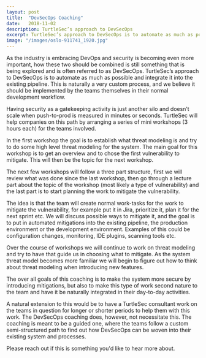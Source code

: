 ```yaml
---
layout: post
title:  "DevSecOps Coaching"
date:   2018-11-02
description: TurtleSec’s approach to DevSecOps
excerpt: TurtleSec’s approach to DevSecOps is to automate as much as possible and integrate it into the existing pipeline.
image: "/images/oslo-911741_1920.jpg"
---
```


As the industry is embracing DevOps and security is becoming even more important, how these two should be combined is still something that is being explored and is often referred to as DevSecOps. TurtleSec’s approach to DevSecOps is to automate as much as possible and integrate it into the existing pipeline. This is naturally a very custom process, and we believe it should be implemented by the teams themselves in their normal development workflow.

Having security as a gatekeeping activity is just another silo and doesn’t scale when push-to-prod is measured in minutes or seconds. TurtleSec will help companies on this path by arranging a series of mini workshops (3 hours each) for the teams involved. 

In the first workshop the goal is to establish what threat modeling is and try to do some high level threat modeling for the system. The main goal for this workshop is to get an overview and to chose the first vulnerability to mitigate. This will then be the topic for the next workshop.

The next few workshops will follow a three part structure, first we will review what was done since the last workshop, then go through a lecture part about the topic of the workshop (most likely a type of vulnerability) and the last part is to start planning the work to mitigate the vulnerability.

The idea is that the team will create normal work-tasks for the work to mitigate the vulnerability, for example put it in Jira, prioritize it, plan it for the next sprint etc. We will discuss possible ways to mitigate it, and the goal is to put in automated mitigations into the existing pipeline, the production environment or the development environment. Examples of this could be configuration changes, monitoring, IDE plugins, scanning tools etc.

Over the course of workshops we will continue to work on threat modeling and try to have that guide us in choosing what to mitigate. As the system threat model becomes more familiar we will begin to figure out how to think about threat modeling when introducing new features.

The over all goals of this coaching is to make the system more secure by introducing mitigations, but also to make this type of work second nature to the team and have it be naturally integrated in their day-to-day activities.

A natural extension to this would be to have a TurtleSec consultant work on the teams in question for longer or shorter periods to help them with this work. The DevSecOps coaching does, however, not necessitate this. The coaching is meant to be a guided one, where the teams follow a custom semi-structured path to find out how DevSecOps can be woven into their existing system and processes.

Please reach out if this is something you'd like to hear more about.